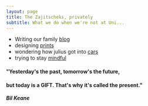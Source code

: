 ```yaml
---
layout: page
title: The Zajitscheks, privately
subtitle: What we do when we're not at Uni...
---
```


- Writing our family [blog](https://juliuszajitschek.wordpress.com/)
- designing [prints](https://zenzaj.teemill.com/)
- wondering how julius got into [cars](https://juliussupercars.wordpress.com/)
- trying to stay [mindful](https://zenzaj.wordpress.com/)    
     
          

#### "Yesterday's the past, tomorrow's the future,    
#### but today is a GIFT. That's why it's called the present."  

***Bil Keane***

